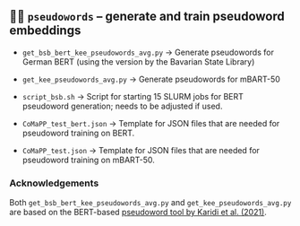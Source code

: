 ## 🕵️‍♀️ `pseudowords` &ndash; generate and train pseudoword embeddings

* `get_bsb_bert_kee_pseudowords_avg.py` → Generate pseudowords for German BERT (using the version by the Bavarian State Library)
* `get_kee_pseudowords_avg.py` → Generate pseudowords for mBART-50


* `script_bsb.sh` → Script for starting 15 SLURM jobs for BERT pseudoword generation; needs to be adjusted if used.


* `CoMaPP_test_bert.json` → Template for JSON files that are needed for pseudoword training on BERT.
* `CoMaPP_test.json` → Template for JSON files that are needed for pseudoword training on mBART-50.

### Acknowledgements

Both `get_bsb_bert_kee_pseudowords_avg.py` and `get_kee_pseudowords_avg.py` are based on the BERT-based 
[pseudoword tool by Karidi et al. (2021)](https://github.com/tai314159/PWIBM-Putting-Words-in-Bert-s-Mouth). 